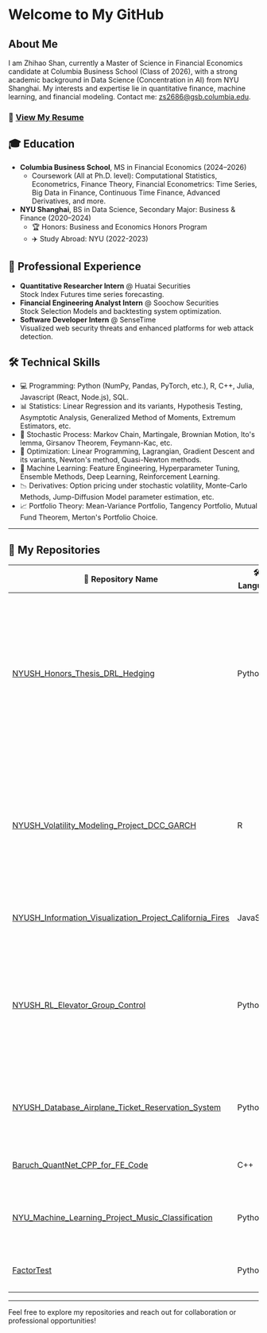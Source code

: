# Welcome to My GitHub

## About Me
I am Zhihao Shan, currently a Master of Science in Financial Economics candidate at Columbia Business School (Class of 2026), with a strong academic background in Data Science (Concentration in AI) from NYU Shanghai. My interests and expertise lie in quantitative finance, machine learning, and financial modeling. Contact me: zs2686@gsb.columbia.edu.

### 📄 [View My Resume](assets/Zhihao_Shan_Resume.md)

## 🎓 Education
- **Columbia Business School**, MS in Financial Economics (2024–2026)  
  - Coursework (All at Ph.D. level): Computational Statistics, Econometrics, Finance Theory, Financial Econometrics: Time Series, Big Data in Finance, Continuous Time Finance, Advanced Derivatives, and more.
- **NYU Shanghai**, BS in Data Science, Secondary Major: Business & Finance (2020–2024)  
  - 🏆 Honors: Business and Economics Honors Program  
  - ✈️ Study Abroad: NYU (2022-2023)

## 💼 Professional Experience
- **Quantitative Researcher Intern** @ Huatai Securities  
  Stock Index Futures time series forecasting.
- **Financial Engineering Analyst Intern** @ Soochow Securities  
  Stock Selection Models and backtesting system optimization.
- **Software Developer Intern** @ SenseTime  
  Visualized web security threats and enhanced platforms for web attack detection.

## 🛠️ Technical Skills
- 💻 Programming: Python (NumPy, Pandas, PyTorch, etc.), R, C++, Julia, Javascript (React, Node.js), SQL.
- 📊 Statistics: Linear Regression and its variants, Hypothesis Testing, Asymptotic Analysis, Generalized Method of Moments, Extremum Estimators, etc.
- 🎲 Stochastic Process: Markov Chain, Martingale, Brownian Motion, Ito's lemma, Girsanov Theorem, Feymann-Kac, etc.
- 🧮 Optimization: Linear Programming, Lagrangian, Gradient Descent and its variants, Newton's method, Quasi-Newton methods.
- 🤖 Machine Learning: Feature Engineering, Hyperparameter Tuning, Ensemble Methods, Deep Learning, Reinforcement Learning.
- 📉 Derivatives: Option pricing under stochastic volatility, Monte-Carlo Methods, Jump-Diffusion Model parameter estimation, etc.
- 📈 Portfolio Theory: Mean-Variance Portfolio, Tangency Portfolio, Mutual Fund Theorem, Merton's Portfolio Choice.

---

## 📂 My Repositories

| 📁 Repository Name                                         | 🛠️ Language         | 📃 Description                                |
|--------------------------------------------------------|------------------|--------------------------------------------|
| [NYUSH_Honors_Thesis_DRL_Hedging](https://github.com/james-shan/NYUSH_Honors_Thesis_DRL_Hedging) | Python | Optimize hedging of At-The-Money European Call Option Under Geometric Brownian Motion stock price and Stochastic Volatility stock price using Soft Actor-Critic Algorithm. Performance beats Practitioner's Delta and DDPG benchmarks. |
| [NYUSH_Volatility_Modeling_Project_DCC_GARCH](https://github.com/james-shan/NYUSH_Volatility_Modeling_Project_DCC_GARCH) | R | Analyzes the impact of the Russian-Ukrainian war on dynamic correlations between gold, crude oil, and corn futures using DCC-GARCH models to uncover temporal and long-term effects on commodity interdependencies.|
| [NYUSH_Information_Visualization_Project_California_Fires](https://github.com/james-shan/NYUSH_Information_Visualization_Project_California_Fires) | JavaScript | Visualizing California wildfires using Javascript React and Node.js.         |
| [NYUSH_RL_Elevator_Group_Control](https://github.com/james-shan/NYUSH_RL_Elevator_Group_Control) | Python | This project showcased the feasibility of applying Deep Reinforcement Learning algorithms such as DQN (twisted by us), A2C, and PPO to reduce Average Waiting Time in Elevator Group Control Systems.  |
| [NYUSH_Database_Airplane_Ticket_Reservation_System](https://github.com/james-shan/NYUSH_Database_Airplane_Ticket_Reservation_System) | Python | An online system for airplane ticket reservations including back-end (Python Flask & SQL) and front-end (HTML & CSS) |
| [Baruch_QuantNet_CPP_for_FE_Code](https://github.com/james-shan/Baruch_QuantNet_CPP_for_FE_Code) | C++ | C++ Code for Financial Engineering (OOP, Monte Carlo, etc.).     |
| [NYU_Machine_Learning_Project_Music_Classification](https://github.com/james-shan/NYU_Machine_Learning_Project_Music_Classification) | Python | Music classification using machine learning (unsupervised learning including t-SNE) |
| [FactorTest](https://github.com/jltxzxy/FactorTest)     | Python           | Optimized factor-testing library for stock-selection back-testing.      |

---

Feel free to explore my repositories and reach out for collaboration or professional opportunities!
